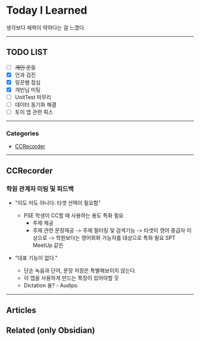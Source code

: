 
# Today I Learned
생각보다 체력이 약하다는 걸 느꼈다. 

---

## TODO LIST
- [ ] ~~개인 운동~~
- [x] 안과 검진
- [x] 링끈쌤 점심
- [x] 개빈님 미팅
- [ ] UnitTest 마무리
- [ ] 데이터 동기화 해결
- [ ] 토이 앱 관련 픽스

---

### Categories
- [CCRecorder](#CCRecorder)

---

## CCRecorder
### 학원 관계자 미팅 및 피드백
* "이도 저도 아니다. 타겟 선택이 필요함"
	* PSE 학생이 CC할 때 사용하는 용도 특화 필요
		* 주제 제공
		* 주제 관련 문장제공
	-> 주제 필터링 및 검색기능 
	-> 타겟이 영어 중급자 이상으로 
	-> 학원보다는 영어회화 가능자를 대상으로 특화 필요
		SPT MeetUp 같은
	
* "대표 기능이 없다."
	* 단순 녹음과 단어, 문장 저장은 특별해보이지 않는다.
	* 이 앱을 사용하게 만드는 특징이 있어야할 듯
	* Dictation 용? - Audipo

---

## Articles

## Related (only Obsidian)
